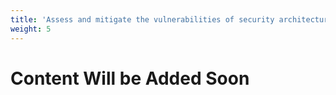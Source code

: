 ```yaml
---
title: 'Assess and mitigate the vulnerabilities of security architectures, designs, and solution elements'
weight: 5
---
```


# Content Will be Added Soon